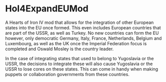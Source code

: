 # HoI4ExpandEUMod
A Hearts of Iron IV mod that allows for the integration of other European states into the EU once formed. This even includes European countries that are part of the USSR, as well as Turkey. No new countries can form the EU however, only democratic Germany, Italy, France, Netherlands, Belgium and Luxembourg, as well as the UK once the Imperial Federation focus is completed and Oswald Mosley is the country leader.

In the case of integrating states that used to belong to Yugoslavia or the USSR, the decisions to integrate these will also cause Yugoslavia or the USSR to lose cores on these states. This can come in handy when making puppets or collaboration governments from these countries.
